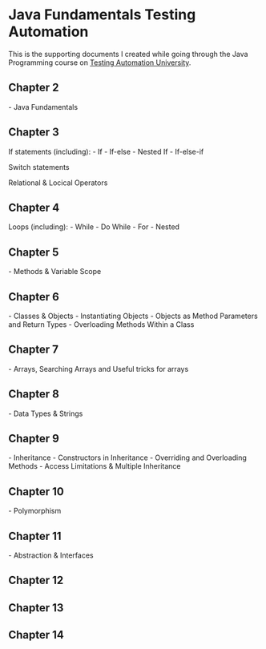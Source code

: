 # Java Fundamentals Testing Automation

This is the supporting documents I created while going through the Java Programming course on [Testing Automation University](https://testautomationu.applitools.com/java-programming-course/). 

<h2>Chapter 2</h2>
- Java Fundamentals 

<h2>Chapter 3</h2>
If statements (including):
- If
- If-else 
- Nested If
- If-else-if

Switch statements

Relational & Locical Operators

<h2>Chapter 4</h2>
Loops (including):
- While
- Do While
- For
- Nested

<h2>Chapter 5</h2>
- Methods & Variable Scope

<h2>Chapter 6</h2>
- Classes & Objects
- Instantiating Objects
- Objects as Method Parameters and Return Types
- Overloading Methods Within a Class

<h2>Chapter 7</h2>
- Arrays, Searching Arrays and Useful tricks for arrays

<h2>Chapter 8</h2>
- Data Types & Strings

<h2>Chapter 9</h2>
- Inheritance
- Constructors in Inheritance
- Overriding and Overloading Methods
- Access Limitations & Multiple Inheritance

<h2>Chapter 10</h2>
- Polymorphism

<h2>Chapter 11</h2>
- Abstraction & Interfaces

<h2>Chapter 12</h2>


<h2>Chapter 13</h2>


<h2>Chapter 14</h2>
